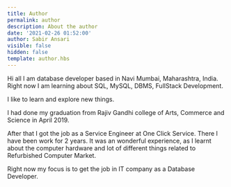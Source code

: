 ```yaml
---
title: Author
permalink: author
description: About the author
date: '2021-02-26 01:52:00'
author: Sabir Ansari
visible: false
hidden: false
template: author.hbs
---
```



Hi all I am database developer based in Navi Mumbai, Maharashtra, India. Right now I am learning about SQL, MySQL, DBMS, FullStack Development. 

I like to learn and explore new things.

I had done my graduation from Rajiv Gandhi college of Arts, Commerce and Science in April 2019.

After that I got the job as a Service Engineer at One Click Service. There I have been work for 2 years. It was an wonderful experience,  as I learnt about the computer hardware and lot of different things related to Refurbished Computer Market.

Right now my focus is to get the job in IT company as a Database Developer. 
